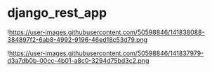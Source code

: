 # django_rest_app


!https://user-images.githubusercontent.com/50598846/141838088-384897f2-6ab8-4992-9196-46ed18c53d79.png

!https://user-images.githubusercontent.com/50598846/141837979-d3a7db0b-00cc-4b01-a8c0-3294d75bd3c2.png
